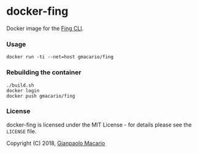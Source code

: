 # docker-fing

Docker image for the [Fing CLI](https://www.fing.io/fingkit-sdk-downloads/).

### Usage

```shell
docker run -ti --net=host gmacario/fing
```

### Rebuilding the container

```shell
./build.sh
docker login
docker push gmacario/fing
```

### License

docker-fing is licensed under the MIT License - for details please see the `LICENSE` file.

Copyright (C) 2018, [Gianpaolo Macario](http://gmacario.github.io/)

<!-- EOF -->
